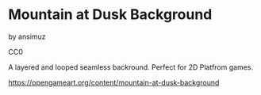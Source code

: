 # Mountain at Dusk Background
by ansimuz

CC0

A layered and looped seamless backround. Perfect for 2D Platfrom games.

https://opengameart.org/content/mountain-at-dusk-background

